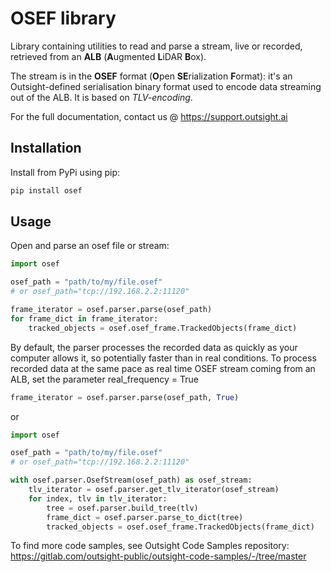 # OSEF library

Library containing utilities to read and parse a stream, live or recorded, retrieved from an
**ALB** (**A**ugmented **L**iDAR **B**ox).

The stream is in the **OSEF** format (**O**pen **SE**rialization **F**ormat):
it's an Outsight-defined serialisation binary format used to encode data streaming out of the ALB. 
It is based on *TLV-encoding*.

For the full documentation, contact us @ https://support.outsight.ai

## Installation
Install from PyPi using pip:
```bash
pip install osef
``` 
## Usage
Open and parse an osef file or stream: 

```python
import osef

osef_path = "path/to/my/file.osef"
# or osef_path="tcp://192.168.2.2:11120"

frame_iterator = osef.parser.parse(osef_path)
for frame_dict in frame_iterator:
    tracked_objects = osef.osef_frame.TrackedObjects(frame_dict)
```

By default, the parser processes the recorded data as quickly as your computer allows it,
so potentially faster than in real conditions. 
To process recorded data at the same pace as real time OSEF stream coming from an ALB,
set the parameter real_frequency = True
```python
frame_iterator = osef.parser.parse(osef_path, True)
```

or
```python
import osef

osef_path = "path/to/my/file.osef"
# or osef_path="tcp://192.168.2.2:11120"

with osef.parser.OsefStream(osef_path) as osef_stream:
    tlv_iterator = osef.parser.get_tlv_iterator(osef_stream)
    for index, tlv in tlv_iterator:
        tree = osef.parser.build_tree(tlv)
        frame_dict = osef.parser.parse_to_dict(tree)
        tracked_objects = osef.osef_frame.TrackedObjects(frame_dict)
```

To find more code samples, see Outsight Code Samples repository:
https://gitlab.com/outsight-public/outsight-code-samples/-/tree/master